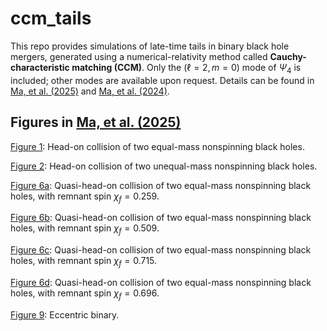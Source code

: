 # ccm_tails

This repo provides simulations of late-time tails in binary black hole mergers, generated using a numerical-relativity method called **Cauchy-characteristic matching (CCM)**.
Only the $(\ell=2,m=0)$ mode of $\Psi_4$ is included; other modes are available upon request.
Details can be found in [Ma, et al. (2025)](https://doi.org/10.1103/jd26-8q5w) and [Ma, et al. (2024)](https://doi.org/10.1103/PhysRevD.109.124027).

## Figures in [Ma, et al. (2025)](https://doi.org/10.1103/jd26-8q5w)

[Figure 1](Figures/Figure1/plot_psi4.ipynb): Head-on collision of two equal-mass nonspinning black holes.

[Figure 2](Figures/Figure2/plot_psi4.ipynb): Head-on collision of two unequal-mass nonspinning black holes.

[Figure 6a](Figures/Figure6/a/plot_psi4.ipynb): Quasi-head-on collision of two equal-mass nonspinning black holes, with remnant spin $\chi_f=0.259$.

[Figure 6b](Figures/Figure6/b/plot_psi4.ipynb): Quasi-head-on collision of two equal-mass nonspinning black holes, with remnant spin $\chi_f=0.509$.

[Figure 6c](Figures/Figure6/c/plot_psi4.ipynb): Quasi-head-on collision of two equal-mass nonspinning black holes, with remnant spin $\chi_f=0.715$.

[Figure 6d](Figures/Figure6/d/plot_psi4.ipynb): Quasi-head-on collision of two equal-mass nonspinning black holes, with remnant spin $\chi_f=0.696$.

[Figure 9](Figures/Figure9/plot_psi4.ipynb): Eccentric binary.
